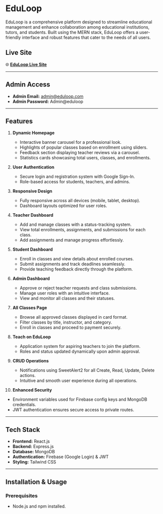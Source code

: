 # EduLoop

EduLoop is a comprehensive platform designed to streamline educational management and enhance collaboration among educational institutions, tutors, and students. Built using the MERN stack, EduLoop offers a user-friendly interface and robust features that cater to the needs of all users.

## Live Site

🌐 **[EduLoop Live Site](https://edu-loop.web.app/)**

---

## Admin Access

- **Admin Email:** admin@eduloop.com  
- **Admin Password:** Admin@eduloop  

---

## Features

1. **Dynamic Homepage**  
   - Interactive banner carousel for a professional look.  
   - Highlights of popular classes based on enrollment using sliders.  
   - Feedback section displaying teacher reviews via a carousel.  
   - Statistics cards showcasing total users, classes, and enrollments.

2. **User Authentication**  
   - Secure login and registration system with Google Sign-In.  
   - Role-based access for students, teachers, and admins.

3. **Responsive Design**  
   - Fully responsive across all devices (mobile, tablet, desktop).  
   - Dashboard layouts optimized for user roles.

4. **Teacher Dashboard**  
   - Add and manage classes with a status-tracking system.  
   - View total enrollments, assignments, and submissions for each class.  
   - Add assignments and manage progress effortlessly.

5. **Student Dashboard**  
   - Enroll in classes and view details about enrolled courses.  
   - Submit assignments and track deadlines seamlessly.  
   - Provide teaching feedback directly through the platform.

6. **Admin Dashboard**  
   - Approve or reject teacher requests and class submissions.  
   - Manage user roles with an intuitive interface.  
   - View and monitor all classes and their statuses.

7. **All Classes Page**  
   - Browse all approved classes displayed in card format.  
   - Filter classes by title, instructor, and category.  
   - Enroll in classes and proceed to payment securely.

8. **Teach on EduLoop**  
   - Application system for aspiring teachers to join the platform.  
   - Roles and status updated dynamically upon admin approval.

9. **CRUD Operations**  
   - Notifications using SweetAlert2 for all Create, Read, Update, Delete actions.  
   - Intuitive and smooth user experience during all operations.

10. **Enhanced Security**  
   - Environment variables used for Firebase config keys and MongoDB credentials.  
   - JWT authentication ensures secure access to private routes.

---

## Tech Stack

- **Frontend:** React.js  
- **Backend:** Express.js  
- **Database:** MongoDB  
- **Authentication:** Firebase (Google Login) & JWT  
- **Styling:** Tailwind CSS  

---

## Installation & Usage

### Prerequisites
- Node.js and npm installed.

